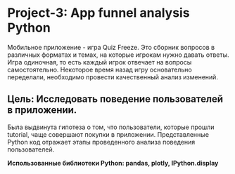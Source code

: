 # Project-3: App funnel analysis Python

Мобильное приложение - игра Quiz Freeze. Это сборник вопросов в различных форматах и темах, на которые игрокам нужно давать ответы. Игра одиночная, то есть каждый игрок отвечает на вопросы самостоятельно. Некоторое время назад игру основательно переделали, необходимо провести качественный анализ изменений.

## Цель: Исследовать поведение пользователей в приложении.

Была выдвинута гипотеза о том, что пользователи, которые прошли tutorial, чаще совершают покупки в приложении. Представленные Python код отражает этапы проведенного анализа поведения пользователей.

**Использованные библиотеки Python: pandas, plotly, IPython.display**
